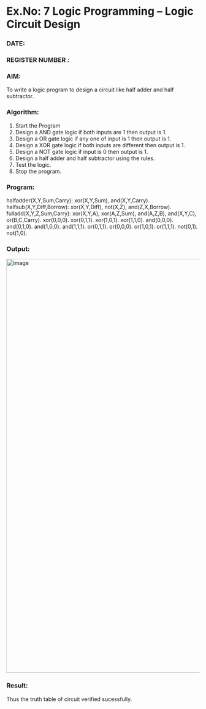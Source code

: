 # Ex.No: 7  Logic Programming –  Logic Circuit Design
### DATE:                                                                            
### REGISTER NUMBER : 
### AIM: 
To write a logic program to design a circuit like half adder and half subtractor.
###  Algorithm:
1. Start the Program
2. Design a AND gate logic if both inputs are 1 then output is 1.
3. Design a OR gate logic if any one of input is 1 then output is 1.
4. Design a XOR gate logic if both inputs are different then output is 1.
5. Design a NOT gate logic if input is 0 then output is 1.
6. Design a half adder and half subtractor using the rules.
7. Test the logic.
8. Stop the program.

### Program:

 halfadder(X,Y,Sum,Carry):
xor(X,Y,Sum),
 and(X,Y,Carry).
 halfsub(X,Y,Diff,Borrow):
xor(X,Y,Diff),
 not(X,Z),
 and(Z,X,Borrow).
 fulladd(X,Y,Z,Sum,Carry):
xor(X,Y,A),
 xor(A,Z,Sum),
 and(A,Z,B),
 and(X,Y,C),
 or(B,C,Carry).
 xor(0,0,0).
 xor(0,1,1).
 xor(1,0,1).
 xor(1,1,0).
 and(0,0,0).
 and(0,1,0).
 and(1,0,0).
 and(1,1,1).
 or(0,1,1).
 or(0,0,0).
 or(1,0,1).
 or(1,1,1).
 not(0,1).
 not(1,0).









### Output:
<img width="1920" height="1080" alt="image" src="https://github.com/user-attachments/assets/92b4d4fa-fc0b-439d-9ac7-d982b5b9a7c8" />




### Result:
Thus the truth table of circuit verified sucessfully.
